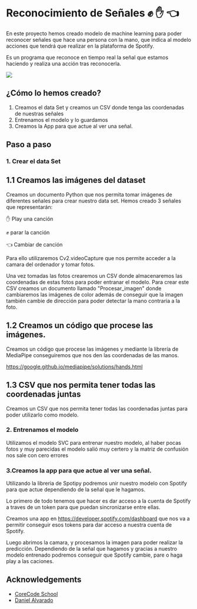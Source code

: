 
# Reconocimiento de Señales  ✊ ✋ 👈

En este proyecto hemos creado modelo de machine learning para poder reconocer señales que hace una persona con la mano, que indica al modelo acciones que tendrá que realizar en la plataforma de Spotify. 

Es un programa que reconoce en tiempo real la señal que estamos haciendo y realiza una acción tras reconocerla. 

![](/archives/gif.oficial.gif)


## ¿Cómo lo hemos creado?  

1.  Creamos el data Set  y creamos un CSV donde tenga las coordenadas de nuestras señales 
2.  Entrenamos el modelo y lo guardamos
3.  Creamos la App para que actue al ver una señal. 

## Paso a paso


### 1. Crear el data Set

## 1.1 Creamos las imágenes del dataset

Creamos un documento Python que nos permita tomar imágenes de diferentes señales para crear nuestro data set. Hemos creado 3 señales que representarán: 

✋ Play una canción

✊ parar la canción

👈  Cambiar de canción

Para ello utilizaremos Cv2.videoCapture que nos permite acceder a la camara del ordenador y tomar fotos. 

Una vez tomadas las fotos crearemos un CSV donde almacenaremos las coordenadas de estas fotos para poder entranar el modelo. Para crear este CSV creamos un documento llamado "Procesar_imagen" donde cambiaremos las imágenes de color además de conseguir que la imagen también cambie de dirección para poder detectar la mano contraria a la foto. 

## 1.2 Creamos un código que procese las imágenes. 

Creamos un código que procese las imágenes y mediante la librería de MediaPipe conseguiremos que nos den las coordenadas de las manos. 

https://google.github.io/mediapipe/solutions/hands.html

## 1.3 CSV que nos permita tener todas las coordenadas juntas 

Creamos un CSV que nos permita tener todas las coordenadas juntas para poder utilizarlo como modelo. 

### 2. Entrenamos el modelo

Utilizamos el modelo SVC para entrenar nuestro modelo, al haber pocas fotos y muy parecidas el modelo salió muy certero y la matriz de confusión nos sale con cero errores


### 3.Creamos la app para que actue al ver una señal. 

Utilizando la libreria de Spotipy podremos unir nuestro modelo con Spotify para que actue dependiendo de la señal que le hagamos. 

Lo primero de todo tenemos que hacer es dar acceso a la cuenta de Spotify a traves de un token para que puedan sincronizarse entre ellas. 

Creamos una app en https://developer.spotify.com/dashboard que nos va a permitir conseguir esos tokens para dar acceso a nuestra cuenta de Spotify. 

Luego abrimos la camara, y procesamos la imagen para poder realizar la predicción. Dependiendo de la señal que hagamos y gracias a nuestro modelo entrenado podremos conseguir que Spotify cambie, pare o haga play a las caciones. 

## Acknowledgements

 - [CoreCode School ](https://github.com/core-school)
 - [Daniel Alvarado](https://github.com/DanielDls-exe)
